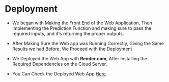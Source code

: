 # **Deployment**

- We began with Making the Front End of the Web Application, Then Implementing the Prediction Function and making sure to pass the required inputs, and it's returning the proper outputs.

- After Making Sure the Web app was Running Correctly, Giving the Same Results we had Before. We Proceed with the Deployment

- We Deployed the Web App with **Render.com**, After Installing the Required Dependencies on the Cloud Server.

- You Can Check the Deployed Web App [Here](https://bondora-financial-risk-prediction.onrender.com/).

